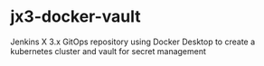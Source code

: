 # jx3-docker-vault

Jenkins X 3.x GitOps repository using Docker Desktop to create a kubernetes cluster and vault for secret management
